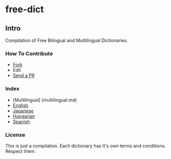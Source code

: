 free-dict
=========

Intro
---

Compilation of Free Bilingual and Multilingual Dictionaries.


### How To Contribute

- [Fork](https://help.github.com/articles/fork-a-repo)
- Edit
- [Send a PR](https://help.github.com/articles/using-pull-requests  )

### Index
* [Multilingual] (multilingual.md)
* [English](en.md)
* [Japanese](ja.md)
* [Hungarian](hu.md)
* [Spanish](sp.md)

### License
This is just a compilation. Each dictionary has it's own terms and conditions. Respect them.
